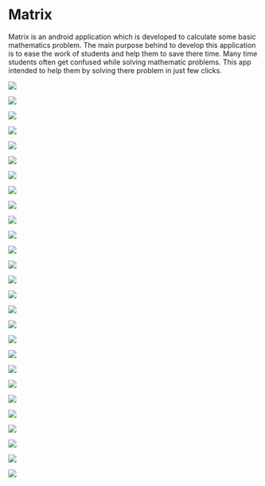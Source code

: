 # Matrix

Matrix is an android application which is developed to calculate some basic mathematics problem. The main purpose behind to develop this application is to ease the work of students and help them to save there time. Many time students often get confused while solving mathematic problems. This app intended to help them by solving there problem in just few clicks.


![](img/1.jpg)



![](img/2.jpg)


![](img/3.jpg)


![](img/4.jpg)


![](img/5.jpg)


![](img/6.jpg)


![](img/7.jpg)


![](img/8.jpg)


![](img/9.jpg)


![](img/10.jpg)


![](img/11.jpg)


![](img/12.jpg)


![](img/13.jpg)


![](img/14.jpg)


![](img/15.jpg)


![](img/16.jpg)


![](img/17.jpg)


![](img/18.jpg)


![](img/19.jpg)


![](img/20.jpg)


![](img/21.jpg)


![](img/22.jpg)


![](img/23.jpg)


![](img/24.jpg)


![](img/25.jpg)


![](img/26.jpg)


![](img/27.jpg)



